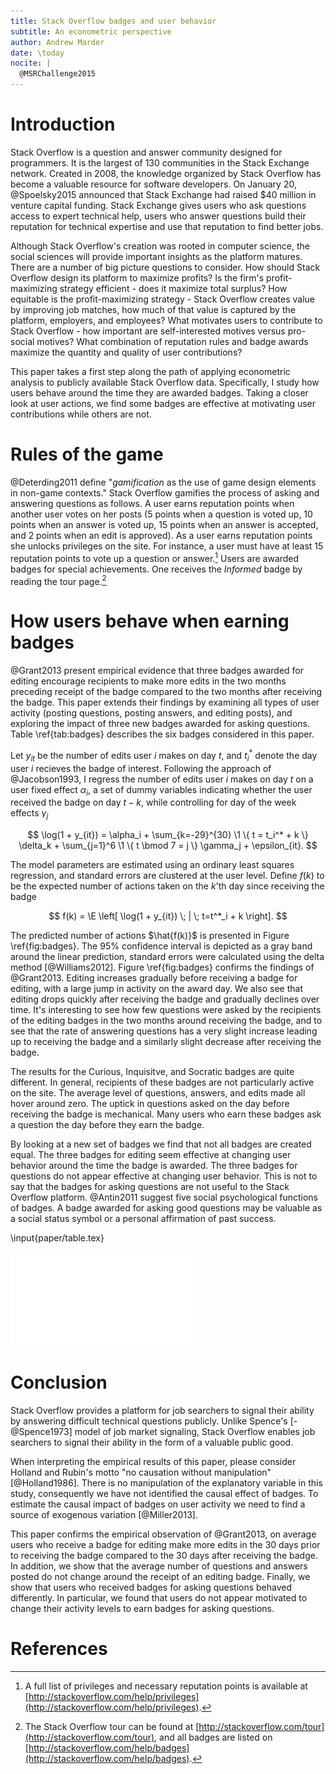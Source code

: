 ```yaml
---
title: Stack Overflow badges and user behavior
subtitle: An econometric perspective
author: Andrew Marder
date: \today
nocite: |
  @MSRChallenge2015
---
```


# Introduction

Stack Overflow is a question and answer community designed for programmers. It is the largest of 130 communities in the Stack Exchange network. Created in 2008, the knowledge organized by Stack Overflow has become a valuable resource for software developers. On January 20, @Spoelsky2015 announced that Stack Exchange had raised $40 million in venture capital funding. Stack Exchange gives users who ask questions access to expert technical help, users who answer questions build their reputation for technical expertise and use that reputation to find better jobs.

Although Stack Overflow's creation was rooted in computer science, the social sciences will provide important insights as the platform matures. There are a number of big picture questions to consider. How should Stack Overflow design its platform to maximize profits? Is the firm's profit-maximizing strategy efficient - does it maximize total surplus? How equitable is the profit-maximizing strategy - Stack Overflow creates value by improving job matches, how much of that value is captured by the platform, employers, and employees? What motivates users to contribute to Stack Overflow - how important are self-interested motives versus pro-social motives? What combination of reputation rules and badge awards maximize the quantity and quality of user contributions?

This paper takes a first step along the path of applying econometric analysis to publicly available Stack Overflow data. Specifically, I study how users behave around the time they are awarded badges. Taking a closer look at user actions, we find some badges are effective at motivating user contributions while others are not.

# Rules of the game

@Deterding2011 define "_gamification_ as the use of game design elements in non-game contexts." Stack Overflow gamifies the process of asking and answering questions as follows. A user earns reputation points when another user votes on her posts (5 points when a question is voted up, 10 points when an answer is voted up, 15 points when an answer is accepted, and 2 points when an edit is approved). As a user earns reputation points she unlocks privileges on the site. For instance, a user must have at least 15 reputation points to vote up a question or answer.[^privileges] Users are awarded badges for special achievements. One receives the _Informed_ badge by reading the tour page.[^tour-badge]

[^privileges]: A full list of privileges and necessary reputation points is available at [http://stackoverflow.com/help/privileges](http://stackoverflow.com/help/privileges).
[^tour-badge]: The Stack Overflow tour can be found at [http://stackoverflow.com/tour](http://stackoverflow.com/tour), and all badges are listed on [http://stackoverflow.com/help/badges](http://stackoverflow.com/help/badges).

# How users behave when earning badges

@Grant2013 present empirical evidence that three badges awarded for editing encourage recipients to make more edits in the two months preceding receipt of the badge compared to the two months after receiving the badge. This paper extends their findings by examining all types of user activity (posting questions, posting answers, and editing posts), and exploring the impact of three new badges awarded for asking questions. Table \ref{tab:badges} describes the six badges considered in this paper.

Let $y_{it}$ be the number of edits user $i$ makes on day $t$, and $t_i^*$ denote the day user $i$ recieves the badge of interest. Following the approach of @Jacobson1993, I regress the number of edits user $i$ makes on day $t$ on a user fixed effect $\alpha_i$, a set of dummy variables indicating whether the user received the badge on day $t-k$, while controlling for day of the week effects $\gamma_j$

$$
\log(1 + y_{it}) = \alpha_i + \sum_{k=-29}^{30} \1 \{ t = t_i^* + k \} \delta_k + \sum_{j=1}^6 \1 \{ t \bmod 7 = j \} \gamma_j + \epsilon_{it}.
$$

The model parameters are estimated using an ordinary least squares regression, and standard errors are clustered at the user level. Define $f(k)$ to be the expected number of actions taken on the $k$'th day since receiving the badge

$$
f(k) = \E \left[ \log(1 + y_{it}) \; | \; t=t^*_i + k \right].
$$

The predicted number of actions $\hat{f(k)}$ is presented in Figure \ref{fig:badges}. The 95% confidence interval is depicted as a gray band around the linear prediction, standard errors were calculated using the delta method [@Williams2012]. Figure \ref{fig:badges} confirms the findings of @Grant2013. Editing increases gradually before receiving a badge for editing, with a large jump in activity on the award day. We also see that editing drops quickly after receiving the badge and gradually declines over time. It's interesting to see how few questions were asked by the recipients of the editing badges in the two months around receiving the badge, and to see that the rate of answering questions has a very slight increase leading up to receiving the badge and a similarly slight decrease after receiving the badge.

The results for the Curious, Inquisitve, and Socratic badges are quite different. In general, recipients of these badges are not particularly active on the site. The average level of questions, answers, and edits made all hover around zero. The uptick in questions asked on the day before receiving the badge is mechanical. Many users who earn these badges ask a question the day before they earn the badge.

By looking at a new set of badges we find that not all badges are created equal. The three badges for editing seem effective at changing user behavior around the time the badge is awarded. The three badges for questions do not appear effective at changing user behavior. This is not to say that the badges for asking questions are not useful to the Stack Overflow platform. @Antin2011 suggest five social psychological functions of badges. A badge awarded for asking good questions may be valuable as a social status symbol or a personal affirmation of past success. 

\input{paper/table.tex}

![\label{fig:badges} User activity over time](figures/badges.pdf)

# Conclusion

Stack Overflow provides a platform for job searchers to signal their ability by answering difficult technical questions publicly. Unlike Spence's [-@Spence1973] model of job market signaling, Stack Overflow enables job searchers to signal their ability in the form of a valuable public good.

When interpreting the empirical results of this paper, please consider Holland and Rubin's motto "no causation without manipulation" [@Holland1986]. There is no manipulation of the explanatory variable in this study, consequently we have not identified the causal effect of badges. To estimate the causal impact of badges on user activity we need to find a source of exogenous variation [@Miller2013].

This paper confirms the empirical observation of @Grant2013, on average users who receive a badge for editing make more edits in the 30 days prior to receiving the badge compared to the 30 days after receiving the badge. In addition, we show that the average number of questions and answers posted do not change around the receipt of an editing badge. Finally, we show that users who received badges for asking questions behaved differently. In particular, we found that users do not appear motivated to change their activity levels to earn badges for asking questions.

# References
